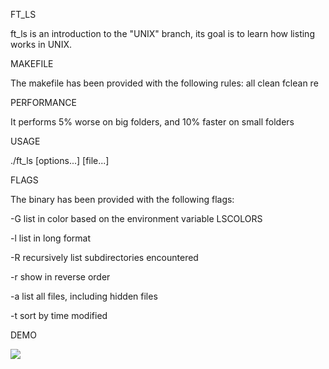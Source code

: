 FT_LS

ft_ls is an introduction to the "UNIX" branch, its goal is to learn how listing works in UNIX.

MAKEFILE

The makefile has been provided with the following rules: all clean fclean re

PERFORMANCE

It performs 5% worse on big folders, and 10% faster on small folders

USAGE

./ft_ls \[options...\] \[file...\]

FLAGS

The binary has been provided with the following flags: 
<p>-G list in color based on the environment variable LSCOLORS</p>
<p>-l list in long format</p>
<p>-R recursively list subdirectories encountered</p>
<p>-r show in reverse order</p>
<p>-a list all files, including hidden files</p>
<p>-t sort by time modified</p>

DEMO

<img src="demo.gif"/>
